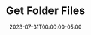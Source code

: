 ---
layout: ext_single
title: Get Folder Files
slug: folder-files
desc: Scan, search and manage all your files
category: utilities
date: '2023-07-31T00:00:00-05:00'
permalink: extensions/utilities/:slug
download_url: https://christinak.itch.io/get-folder-files
developer_name: Christina K.
developer_url: https://christinak.itch.io
icon_local: folder-files.png
screenshots_local: folder-files-deck.png
version: 2.0
sammi_version: Any
platform: Any
overview: |
    <div class="alert alert-info mt-3" role="alert">Currently available to my <a href="https://www.patreon.com/Christinna">Patrons as an early access perk.</a></div>

    This extension allows you scan a folder and manipulate files with lots of useful features.  

    **Features:**
    Get all folder files and filter by extension, sort alphabetically/numerically/date modified/size
    Get a random file in a folder
    Get the last modified file in a folder
    Get File Size
    Rename a file
    Move a file
    Delete a file (note: unlike SAMMI's native command, this one actually moves the file only to your trash bin which is IMO a bit safer)
    Read Last Line of a File
    Count Lines in a File
    Create a folder
    Delete a folder (moves to trash bin)
    Count files in a folder
    Find string in files
    Compress & Uncompress a Folder
    Get Media length

    **Disclaimer**: *This extension provides optional functionality that can be utilized if you have FFmpeg installed on your system. 
    Please note that FFmpeg is not distributed with this extension, nor is it required for the extension's primary functionality. 
    If you choose to use FFmpeg with this extension, you must download it separately from the official source: https://www.gyan.dev/ffmpeg/builds/ffmpeg-release-essentials.zip, and     the extension will guide you regarding its usage. 
    Please familiarize yourself with FFmpeg's licensing terms and potential patent implications before use.*
setup: |

    {% include alert.html text="This guide is intended for the new overhauled Folder Files extension which is currently in beta for my Patrons." type="info" %} 

    **Important Information**: If you have the old version of this extension, Get Folder Files, installed already, please completely remove the extension first by going to SAMMI Core - Bridge - Uninstall before installing this one. You will need to migrate all your existing buttons, as this extension has been completely overhauled.

    1. Make sure you're on the [latest version of SAMMI](https://sammi.solutions/docs/getting-started/data-backup) and **install the extension**. You can follow the [Extension Install Guide](https://sammi.solutions/extensions/install).
    2. Make sure SAMMI is connected to Bridge. **Bridge must be running at all times and be connected to SAMMI for Folder Files extension to work.**
    3. Your basic setup is finished! Please note the premade deck only serves you to review how to use the extension, with some example buttons. I recommend you create separate buttons in a different deck, so you're able to easily update the extension in the future without overriding your custom made buttons or commands (since the premade deck will be completely overriden if there are any updates). 

    ##### How to download and set up FFmpeg
    If you wish to use Get Media Length command, you will need to download FFmpeg. Please click on 'Set Up FFmpeg' button and follow the instructions. 

    #### Available Commands

    {% include alert.html text="The following commands require you to use Wait Until Variable Exists command, as they do not return the result immediately." type="warning" %} 

    ##### Get Folder Files
    This command helps you find all files in a certain folder. You can choose to only return  certain types of files and order them in different ways. 

    | Box Name | Description|
    |--------|-------|
    |Folder Path | The path to the folder where the files are located |
    |File Extensions | The types of files you want to return. A comma-separated string with all allowed file extensions. Leave empty to allow all. |
    |Sort Order | Sort the results alphabetically, by last date modified or by size |
    |Save As Full Path | Save the results as full path, or just a filename |
    |Save Variable As | Name of the array to save all the files. Will be left blank (set to an empty string) if something goes wrong |
    {:class='table table-secondary w-auto table-hover'}

    ##### Get a Random File
    This command helps you pick a file at random from a certain folder. You can choose to only pick from certain types of files.

    | Box Name | Description|
    |--------|-------|
    |Folder Path | The path to the folder where the files are located |
    |File Extensions | The types of files you want to return. A comma-separated string with all allowed file extensions. Leave empty to allow all. |
    |Save As Full Path | Save the result as full path, or just a filename |
    |Save Variable As | Variable name to save the random file name to. Will be left blank (set to an empty string) if something goes wrong |
    {:class='table table-secondary w-auto table-hover'}

    ##### Get Last Modified File
    This command finds the most recently changed file in a folder. You can choose to only look at certain types of files.

    | Box Name | Description|
    |--------|-------|
    |Folder Path | The path to the folder where the files are located |
    |File Extensions | The types of files you want to return. A comma-separated string with all allowed file extensions. Leave empty to allow all. |
    |Save As Full Path | Save the result as full path, or just filename |
    |Save Variable As | Variable name to save the last modified file name into. Will be left blank (set to an empty string) if something goes wrong|
    {:class='table table-secondary w-auto table-hover'}

    ##### Find String in Files
    This command helps you find certain words in files in a folder.

    | Box Name | Description|
    |--------|-------|
    |Folder Path | The path to the folder where the files are located |
    |File Extensions | The types of files you want to search. A comma-separated string with all allowed file extensions. Leave empty to allow all. |
    |String to Find | The word or phrase you're looking for |
    |Recursive Search | Whether to search for the string in all subfolders. This might take a while to return results if set to true. 
    |Save Variable As (Filename) | The variable name to save the resulting file name into. Will be left blank (set to an empty string) if something goes wrong |
    |Save Variable As (Line) | The line number where the string occurred in the filename. Will be left blank (set to an empty string) if something goes wrong |
    {:class='table table-secondary w-auto table-hover'}

    ##### Get File Size
    This command tells you how big a file is.

    | Box Name | Description|
    |--------|-------|
    |File Path | The path where the file is located |
    |Unit | Do you want the size in KB or MB? |
    |Save Variable As | The variable name to save result into (will be saved as number). Will be left blank (set to an empty string) if something goes wrong |
    {:class='table table-secondary w-auto table-hover'}

    ##### Count Files in a Folder
    This command counts the number of files in a folder. You can choose to only count certain types of files.

    | Box Name | Description|
    |--------|-------|
    |Folder Path | The path to the folder where the files are located |
    |File Extensions | The types of files you want to return. A comma-separated string with all allowed file extensions. Leave empty to allow all. |
    |Save Variable As | Variable name to save result into (will be saved as number). Will be left blank (set to an empty string) if something goes wrong |
    {:class='table table-secondary w-auto table-hover'}

    ##### Count Lines in a File
    This command counts the number of lines in a file.

    | Box Name | Description|
    |--------|-------|
    |File Path | The path where the file is located |
    |Save Variable As | The variable name to save result into (will be saved as number). Will be left blank (set to an empty string) if something goes wrong |
    {:class='table table-secondary w-auto table-hover'}

    ##### Read Line in a File
    This command reads a certain line or the last line in a file.

    | Box Name | Description|
    |--------|-------|
    |File Path | The path where the file is located|
    |Line Number | The line number you want to read |
    |Read Last Line | Check this if you want to read the last line in the file |
    |Save Variable As | The variable name to save result into. Will be left blank (set to an empty string) if something goes wrong |
    {:class='table table-secondary w-auto table-hover'}

    ##### Create a Folder
    Creates a new folder in the specified path.

    | Box Name | Description|
    |--------|-------|
    |Folder Path | The path where to create the new folder |
    {:class='table table-secondary w-auto table-hover'}

    ##### Move a File
    Moves a file to another location.

    | Box Name | Description|
    |--------|-------|
    |Old File Path | The current path where the file is located |
    |New File Path | The new file path to move the file to. Including the filename and its extension. |
    {:class='table table-secondary w-auto table-hover'}

    ##### Rename a File
    Renames a file.

    | Box Name | Description|
    |--------|-------|
    |File Path | The file path to rename |
    |New Name | The new name for the file. Don't forget to include the type of file (like .jpg or .txt) |
    {:class='table table-secondary w-auto table-hover'}

    ##### Delete a File/Folder
    This command puts a file or folder in the recycle bin.  
    It's a safer option than using the built in native command File: Delete File in SAMMI, which permanently deletes it.

    | Box Name | Description|
    |--------|-------|
    |File/Folder Path | Path to the file or folder where it's located |
    {:class='table table-secondary w-auto table-hover'}

    ##### Compress a File/Folder
    Compresses (zips up) the specified file or folder.

    | Box Name | Description|
    |--------|-------|
    |File/Folder Path | Path to the file or folder where it's located|
    |Compressed File Path | Path to the newly compressed file |
    {:class='table table-secondary w-auto table-hover'}

    ##### Uncompress a File
    Uncompresses (unzips) the specified file.

    | Box Name | Description|
    |--------|-------|
    |Compressed File Path | Path to the compressed file where it's located |
    |Uncompressed File Path | New path to the uncompressed file/folder |
    {:class='table table-secondary w-auto table-hover'}

    ##### Get Media Length
    This command tells you how long a media file lasts.  
    You need to have FFmpeg set up to use this. Please press 'Set Up FFmpeg button' if you haven't done so already.

    | Box Name | Description|
    |--------|-------|
    |Media File Path | Path to the media file |
    |Unit | Do you want the length in seconds, minutes, or hours? |
    |Save Variable As | Variable name to save the result into (will be saved as a number). Will be left blank (set to an empty string) if something goes wrong |
    {:class='table table-secondary w-auto table-hover'}
privacy_collect: false
---